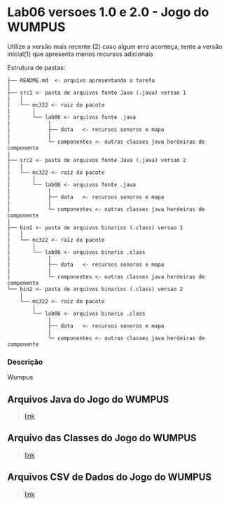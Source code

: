 # Lab06 versoes 1.0 e 2.0 - Jogo do WUMPUS #

Utilize a versão mais recente (2)
caso algum erro aconteça, tente a versão inicial(1) que apresenta menos recursos adicionais

Estrutura de pastas:

```
├── README.md  <- arquivo apresentando a tarefa
│
├── src1 <- pasta de arquivos fonte Java (.java) versao 1
|   │
|   └── mc322 <- raiz do pacote
|       │
|       └── lab06 <- arquivos fonte .java
|            |
|            ├── data   <- recursos sonoros e mapa
|            |
|            └─ componentes <- outras classes java herdeiras de componente
|
├── src2 <- pasta de arquivos fonte Java (.java) versao 2
|   │
|   └── mc322 <- raiz do pacote
|       │
|       └── lab06 <- arquivos fonte .java
|            |
|            ├── data   <- recursos sonoros e mapa
|            |
|            └─ componentes <- outras classes java herdeiras de componente
│
├── bin1 <- pasta de arquivos binarios (.class) versao 1
|   │
|   └── mc322 <- raiz do pacote
|       │
|       └── lab06 <- arquivos binario .class
|            |
|            ├── data   <- recursos sonoros e mapa
|            |
|            └─ componentes <- outras classes java herdeiras de componente
└── bin2 <- pasta de arquivos binarios (.class) versao 2
    │
    └── mc322 <- raiz do pacote
        │
        └── lab06 <- arquivos binario .class
             |
             ├── data   <- recursos sonoros e mapa
             |
             └─ componentes <- outras classes java herdeiras de componente

```

### Descrição ###
Wumpus

## Arquivos Java do Jogo do WUMPUS ##
> [link](https://github.com/LucasNP/MC322-Grupo/tree/main/lab06/src2/mc322/lab06)
 
## Arquivo das Classes do Jogo do WUMPUS ##
> [link](https://github.com/LucasNP/MC322-Grupo/tree/main/lab06/bin2/mc322/lab06)

## Arquivos CSV de Dados do Jogo do WUMPUS ##
> [link](https://github.com/LucasNP/MC322-Grupo/tree/main/lab06/src2/mc322/lab06/data)
